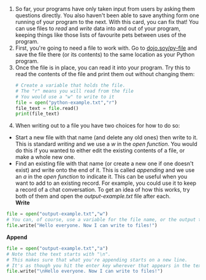 1. So far, your programs have only taken input from users by asking them questions directly. You also haven't been able to save anything form one running of your program to the next. With this card, you can fix that! You can use files to *read* and *write* data into and out of your program, keeping things like those lists of favourite pets between uses of the program.
2. First, you're going to need a file to work with. Go to [dojo.soy/py-file](http://dojo.soy/py-file) and save the file there (or its contents) to the same location as your Python program.
3. Once the file is in place, you can read it into your program. Try this to read the contents of the file and print them out without changing them:
    ```python
    # Create a variable that holds the file.
    # The "r" means you will read from the file
    # You would use a "w" to write to it
    file = open("python-example.txt","r")
    file_text = file.read()
    print(file_text)
    ```
4. When writing out to a file you have two choices for how to do so:
 * Start a new file with that name (and delete any old ones) then write to it. This is standard *writing* and we use a *w* in the *open* *function*. You would do this if you wanted to either edit the existing contents of a file, or make a whole new one.
 * Find an existing file with that name (or create a new one if one doesn't exist) and write onto the end of it. This is called *appending* and we use an *a* in the *open* *function* to indicate it. This can be useful when you want to add to an existing record. For example, you could use it to keep a record of a chat conversation.
To get an idea of how this works, try both of them and open the *output-example.txt* file after each.  
**Write**
```python
file = open("output-example.txt","w")
# You can, of course, use a variable for the file name, or the output text
file.write("Hello everyone. Now I can write to files!")
```
**Append**
```python
file = open("output-example.txt","a")
# Note that the text starts with "\n".
# This makes sure that what you're appending starts on a new line.
# It's as though you hit the enter key wherever that appears in the text.
file.write("\nHello everyone. Now I can write to files!")
```
